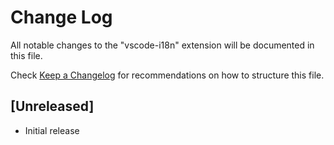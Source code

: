 # Change Log
All notable changes to the "vscode-i18n" extension will be documented in this file.

Check [Keep a Changelog](http://keepachangelog.com/) for recommendations on how to structure this file.

## [Unreleased]
- Initial release